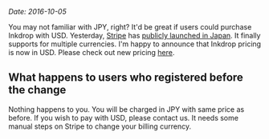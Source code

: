 *Date: 2016-10-05*

You may not familiar with JPY, right? It'd be great if users could purchase Inkdrop with USD.
Yesterday, [Stripe](https://stripe.com) has [publicly launched in Japan](https://stripe.com/blog/stripe-in-japan). It finally supports for multiple currencies.
I'm happy to announce that Inkdrop pricing is now in USD.
Please check out new pricing [here](https://inkdrop.app/pricing).

## What happens to users who registered before the change

Nothing happens to you.
You will be charged in JPY with same price as before.
If you wish to pay with USD, please contact us.
It needs some manual steps on Stripe to change your billing currency.

